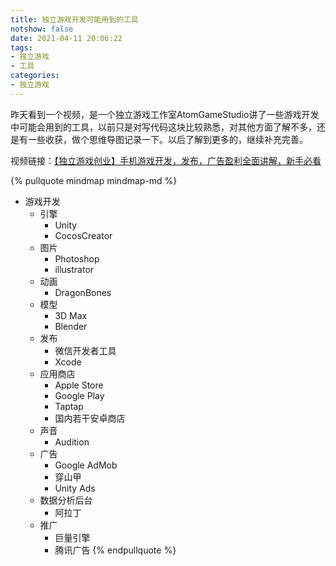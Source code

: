 ```yaml
---
title: 独立游戏开发可能用到的工具
notshow: false
date: 2021-04-11 20:06:22
tags: 
- 独立游戏
- 工具
categories: 
- 独立游戏
---
```


昨天看到一个视频，是一个独立游戏工作室AtomGameStudio讲了一些游戏开发中可能会用到的工具，以前只是对写代码这块比较熟悉，对其他方面了解不多，还是有一些收获，做个思维导图记录一下。以后了解到更多的，继续补充完善。

视频链接：[【独立游戏创业】手机游戏开发，发布，广告盈利全面讲解，新手必看](https://www.bilibili.com/video/BV12b4y1Q7ND)

{% pullquote mindmap mindmap-md %}
- 游戏开发
  - 引擎
    - Unity
    - CocosCreator
  - 图片
    - Photoshop
    - illustrator
  - 动画
    - DragonBones
  - 模型
    - 3D Max
    - Blender
  - 发布
    - 微信开发者工具
    - Xcode
  - 应用商店
    - Apple Store
    - Google Play
    - Taptap
    - 国内若干安卓商店
  - 声音
    - Audition
  - 广告
    - Google AdMob
    - 穿山甲
    - Unity Ads
  - 数据分析后台
    - 阿拉丁
  - 推广
    - 巨量引擎
    - 腾讯广告
{% endpullquote %}

